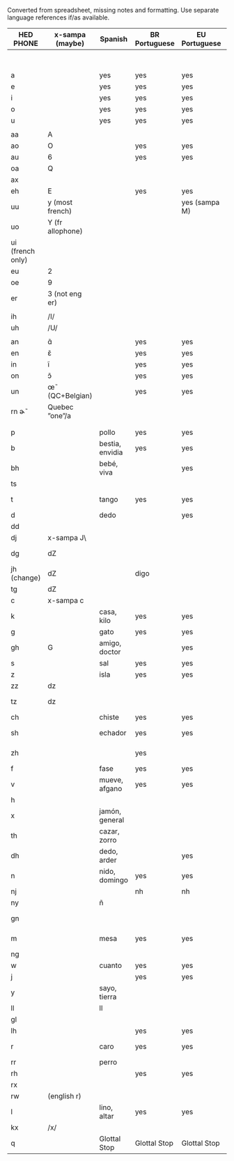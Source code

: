 Converted from spreadsheet, missing notes and formatting. Use separate language references if/as available.

| HED PHONE        | x-sampa (maybe)  | Spanish         | BR Portuguese | EU Portuguese | Catalan       | Valencian    | Italian        | Central-Italian | Tuscan | Sicilian         | Ladin        | French       | Belgian French | Quebec French | Ontario French | "Arpitan"     |
| ---------------- | ---------------- | --------------- | ------------- | ------------- | ------------- | ------------ | -------------- | --------------- | ------ | ---------------- | ------------ | ------------ | -------------- | ------------- | -------------- | ------------- |
|                  |                  |                 |               |               |               |              |                |                 |        |                  |              |              |                |               |                | not supported |
| a                |                  | yes             | yes           | yes           | yes           | yes          | yes            |                 |        | yes              | yes          | yes          | yes            | yes           | yes            | yes           |
| e                |                  | yes             | yes           | yes           | yes           | yes          | yes            |                 |        | yes\*            | yes          | yes          | yes            | yes           | yes            | yes           |
| i                |                  | yes             | yes           | yes           | yes           | yes          | yes            |                 |        | yes              | yes          | yes          | yes            | yes           | yes            | yes           |
| o                |                  | yes             | yes           | yes           | yes           | yes          | yes            |                 |        | yes\*            | yes          | yes          | yes            | yes           | yes            | yes           |
| u                |                  | yes             | yes           | yes           | yes           | yes          | yes            |                 |        | yes              | yes          | yes          | yes            | yes           | yes            | yes           |
|                  |                  |                 |               |               |               |              |                |                 |        |                  |              |              |                |               |                |               |
| aa               | A                |                 |               |               |               |              |                |                 |        |                  |              | yes          |                | yes           | yes            | yes           |
| ao               | O                |                 | yes           | yes           |               |              | yes            |                 |        |                  | yes          | yes          | yes            | yes           | yes            | yes           |
| au               | 6                |                 | yes           | yes           |               |              |                |                 |        |                  |              |              |                |               |                |               |
| oa               | Q                |                 |               |               |               |              |                |                 |        |                  |              |              |                |               |                |               |
| ax               |                  |                 |               |               | yes           |              |                |                 |        |                  |              | yes          | yes            | yes           | yes            | yes           |
| eh               | E                |                 | yes           | yes           | yes           | yes          | yes            |                 |        |                  | yes          | yes          | yes            | yes           | yes            | yes           |
| uu               | y (most french)  |                 |               | yes (sampa M) | yes           | yes          |                |                 |        |                  |              | yes          | yes            | yes           | yes            | yes           |
| uo               | Y (fr allophone) |                 |               |               |               |              |                |                 |        |                  | yes          |              |                |               |                |               |
| ui (french only) |                  |                 |               |               |               |              |                |                 |        |                  |              | yes          | yes            | yes           | yes            | yes           |
| eu               | 2                |                 |               |               |               |              |                |                 |        |                  | yes          | yes          | yes            | yes           | yes            | yes           |
| oe               | 9                |                 |               |               |               |              |                |                 |        |                  |              | yes          | yes            | yes           | yes            | yes           |
| er               | 3 (not eng er)   |                 |               |               |               |              |                |                 |        |                  | yes          |              |                |               |                |               |
|                  |                  |                 |               |               |               |              |                |                 |        |                  |              |              |                |               |                |               |
| ih               | /I/              |                 |               |               |               |              |                |                 |        | yes              |              |              |                |               | EXCLUDED       |               |
| uh               | /U/              |                 |               |               |               |              |                |                 |        | yes              |              |              |                |               | EXCLUDED       |               |
|                  |                  |                 |               |               |               |              |                |                 |        |                  |              |              |                |               |                |               |
| an               | ɑ̃                |                 | yes           | yes           |               |              |                |                 |        |                  |              | yes          | yes            | yes           | yes            | yes           |
| en               | ɛ̃                |                 | yes           | yes           |               |              |                |                 |        |                  |              | yes          | yes            | yes           | yes            | yes           |
| in               | ĩ                |                 | yes           | yes           |               |              |                |                 |        |                  |              |              |                |               |                | yes           |
| on               | ɔ̃                |                 | yes           | yes           |               |              |                |                 |        |                  |              | yes          | yes            | yes           | yes            | yes           |
| un               | œ̃ (QC+Belgian)   |                 | yes           | yes           |               |              |                |                 |        |                  |              | not really   | yes?           | yes           | yes            | yes           |
| rn ɚ̃            | Quebec ”one”/a    |                 |               |               |               |              |                |                 |        |                  |              |              |                | duh.          |                |               |
|                  |                  |                 |               |               |               |              |                |                 |        |                  |              |              |                |               |                |               |
|                  |                  |                 |               |               |               |              |                |                 |        |                  |              |              |                |               |                |               |
| p                |                  | pollo           | yes           | yes           | yes           | yes          | yes            |                 |        | yes              | yes          | yes          | yes            | yes           | yes            | yes           |
| b                |                  | bestia, envidia | yes           | yes           | yes           | yes          | yes            |                 |        | yes              | yes          | yes          | yes            | yes           | yes            | yes           |
| bh               |                  | bebé, viva      |               | yes           | yes           |              |                |                 |        |                  |              |              |                |               |                |               |
| ts               |                  |                 |               |               | yes           | yes          | marzo\*\*\*    |                 |        | yes              |              |              |                |               |                | yes           |
| t                |                  | tango           | yes           | yes           | yes           | yes          | yes            |                 |        | stritta, autri   | yes          | yes          | yes            | yes           | yes            | yes           |
| d                |                  | dedo            |               | yes           | yes           | yes          | yes            |                 |        | yes              | yes          | yes          | yes            | yes           | yes            | yes           |
| dd               |                  |                 |               |               |               |              |                |                 |        | coḍḍu            |              |              |                |               |                |               |
| dj               | x-sampa J\\      |                 |               |               |               |              |                |                 |        | gherciu          |              |              |                |               |                | yes           |
| dg               | dZ               |                 |               |               |               |              | gelo, magia    |                 |        | yes              | yes          |              |                |               |                |               |
| jh (change)      | dZ               |                 | digo          |               |               |              |                |                 |        |                  |              |              |                |               |                | yes           |
| tg               | dZ               |                 |               |               | yes           | yes          |                |                 |        |                  |              |              |                |               |                |               |
| c                | x-sampa c        |                 |               |               |               |              |                |                 |        | yes              |              |              |                |               |                | yes           |
| k                |                  | casa, kilo      | yes           | yes           | yes           | yes          | yes            |                 |        | yes              | yes          | yes          | yes            | yes           | yes            | yes           |
| g                |                  | gato            | yes           | yes           | yes           | yes          | yes            |                 |        | yes              | yes          | yes          | yes            | yes           | yes            | yes           |
| gh               | G                | amigo, doctor   |               | yes           | yes           | yes          |                |                 |        |                  |              |              |                |               |                |               |
| s                |                  | sal             | yes           | yes           | yes           | yes          | yes            |                 |        | yes              | yes          | yes          | yes            | yes           | yes            | yes           |
| z                |                  | isla            | yes           | yes           | yes           | yes          | yes            |                 |        | yes              | yes          | yes          | yes            | yes           | yes            | yes           |
| zz               | dz               |                 |               |               |               |              | mezzo          |                 |        | yes              | yes          |              |                |               |                |               |
| tz               | dz               |                 |               |               | viatja, fetge | gespa, fetge |                |                 |        |                  |              |              |                |               |                |               |
| ch               |                  | chiste          | yes           | yes           | yes           | yes          | certo          |                 |        | yes              | yes          |              |                |               |                | yes           |
| sh               |                  | echador         | yes           | yes           | caixa         | caixa        | yes            |                 |        | strata, pisci    | yes          | yes          | yes            | yes           | yes            | yes           |
| zh               |                  |                 | yes           |               | caixmir       | caixmir      |                |                 |        | rùmpiri, parrata | yes          | yes          | yes            | yes           | yes            | yes           |
| f                |                  | fase            | yes           | yes           | yes           | yes          | yes            |                 |        | yes              | yes          |              |                |               |                | yes           |
| v                |                  | mueve, afgano   | yes           | yes           | yes           | yes          | yes            |                 |        | yes              | yes          | yes          | yes            | yes           | yes            | yes           |
| h                |                  |                 |               |               | yes           | yes          |                |                 |        |                  | yes          |              |                |               |                |               |
| x                |                  | jamón, general  |               |               | yes           | yes          |                |                 |        |                  |              |              |                |               |                |               |
| th               |                  | cazar, zorro    |               |               | yes           | yes          |                |                 |        |                  |              |              |                |               |                |               |
| dh               |                  | dedo, arder     |               | yes           | yes           | yes          |                |                 |        |                  |              |              |                |               |                |               |
| n                |                  | nido, domingo   | yes           | yes           | yes           | yes          | punto, dunque  |                 |        | novu, contra     | yes          | yes          | yes            | yes           | yes            | yes           |
| nj               |                  |                 | nh            | nh            |               |              |                |                 |        |                  |              |              |                |               |                |               |
| ny               |                  | ñ               |               |               | yes           | yes          |                |                 |        |                  |              |              |                |               |                |               |
| gn               |                  |                 |               |               |               |              | bagno, gnocchi |                 |        | gnuranti         | yes          |              |                |               |                |               |
| m                |                  | mesa            | yes           | yes           | yes           | yes          | mano, anfibio  |                 |        | yes              | yes          | yes          | yes            | yes           | yes            | yes           |
| ng               |                  |                 |               |               | yes           | yes          |                |                 |        |                  |              | yes          | yes            | yes           | yes            |               |
| w                |                  | cuanto          | yes           | yes           | yes           | yes          | yes            |                 |        | yes              | yes          | yes          | yes            | yes           | yes            | yes           |
| j                |                  |                 | yes           | yes           | jo            | jo           | yes            |                 |        | yes              | yes          |              |                |               |                |               |
| y                |                  | sayo, tierra    |               |               |               |              |                |                 |        |                  |              | yes          | yes            | yes           | yes            | yes           |
| ll               |                  | ll              |               |               | yes           | yes          |                |                 |        |                  |              |              |                |               |                | yes           |
| gl               |                  |                 |               |               |               |              | glielo         |                 |        |                  | glielo       |              |                |               |                |               |
| lh               |                  |                 | yes           | yes           |               |              |                |                 |        |                  |              |              |                |               |                |               |
| r                |                  | caro            | yes           | yes           | yes           | yes          | yes            |                 |        | cornu, lu denti  | yes          |              |                |               |                |               |
| rr               |                  | perro           |               |               | yes           | yes          |                |                 |        | autri            |              |              |                |               |                | yes           |
| rh               |                  |                 | yes           | yes           |               |              |                |                 |        |                  |              | yes          | yes            | yes           | yes            | yes           |
| rx               |                  |                 |               |               |               |              |                |                 |        |                  |              | yes          | yes            | yes           | yes            |               |
| rw               | (english r)      |                 |               |               |               |              |                |                 |        |                  |              |              |                |               |                |               |
| l                |                  | lino, altar     | yes           | yes           | yes           | yes          | yes            |                 |        | yes              | yes          | yes          | yes            | yes           | yes            | yes           |
| kx               | /x/              |                 |               |               |               |              |                |                 |        |                  |              |              |                |               |                |               |
| q                |                  | Glottal Stop    | Glottal Stop  | Glottal Stop  | Glottal Stop  | Glottal Stop | Glottal Stop   |                 |        | Glottal Stop     | Glottal Stop | Glottal Stop | Glottal Stop   | Glottal Stop  | Glottal Stop   | Glottal Stop  |
